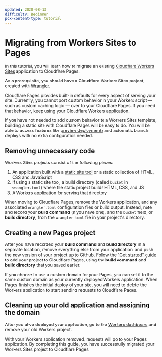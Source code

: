 ```yaml
---
updated: 2020-08-13
difficulty: Beginner
pcx-content-type: tutorial
---
```


# Migrating from Workers Sites to Pages

In this tutorial, you will learn how to migrate an existing [Cloudflare Workers Sites](https://workers.cloudflare.com/sites) application to Cloudflare Pages.

As a prerequisite, you should have a Cloudflare Workers Sites project, created with [Wrangler](https://github.com/cloudflare/wrangler).

Cloudflare Pages provides built-in defaults for every aspect of serving your site. Currently, you cannot port custom behavior in your Workers script — such as custom caching logic — over to your Cloudflare Pages. If you need that behavior, keep using your Cloudflare Workers application.

If you have not needed to add custom behavior to a Workers Sites template, building a static site with Cloudflare Pages will be easy to do. You will be able to access features like [preview deployments](/platform/preview-deployments) and automatic branch deploys with no extra configuration needed.

## Removing unnecessary code

Workers Sites projects consist of the following pieces:

1. An application built with a [static site tool](/how-to) or a static collection of HTML, CSS and JavaScript
2. If using a static site tool, a build directory (called `bucket` in `wrangler.toml`) where the static project builds HTML, CSS, and JS
3. A Workers application for serving that directory

When moving to Cloudflare Pages, remove the Workers application, and any associated `wrangler.toml` configuration files or build output. Instead, note and record your **build command** (if you have one), and the `bucket` field, or **build directory**, from the `wrangler.toml` file in your project's directory.

## Creating a new Pages project

After you have recorded your **build command** and **build directory** in a separate location, remove everything else from your application, and push the new version of your project up to GitHub. Follow the ["Get started" guide](/get-started) to add your project to Cloudflare Pages, using the **build command** and **build directory** that you saved earlier.

If you choose to use a custom domain for your Pages, you can set it to the same custom domain as your currently deployed Workers application. When Pages finishes the initial deploy of your site, you will need to delete the Workers application to start sending requests to Cloudflare Pages.

## Cleaning up your old application and assigning the domain

After you ahve deployed your application, go to the [Workers dashboard](https://dash.cloudflare.com/?to=/:account/workers) and remove your old Workers project.

With your Workers application removed, requests will go to your Pages application. By completing this guide, you have successfully migrated your Workers Sites project to Cloudflare Pages.

